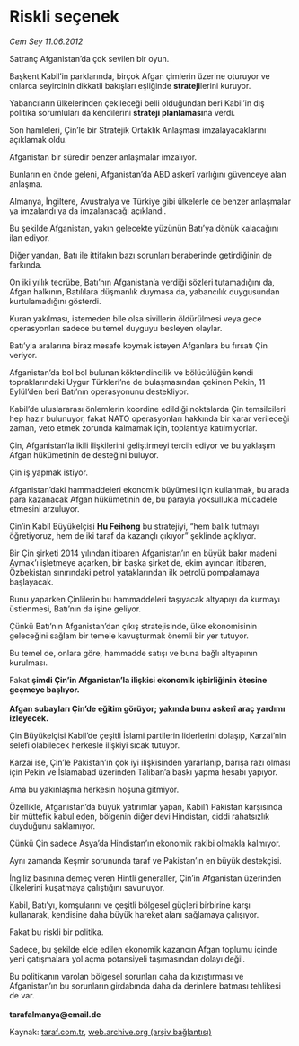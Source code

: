 # Riskli seçenek

*Cem Sey 11.06.2012*

<div class="yazi"><p>Satranç Afganistan’da çok sevilen bir oyun.</p>
<p>Başkent Kabil’in parklarında, birçok Afgan çimlerin üzerine oturuyor ve onlarca seyircinin dikkatli bakışları eşliğinde <b>strateji</b>lerini kuruyor.</p>
<p>Yabancıların ülkelerinden çekileceği belli olduğundan beri Kabil’in dış politika sorumluları da kendilerini <b>strateji planlaması</b>na verdi.</p>
<p>Son hamleleri, Çin’le bir Stratejik Ortaklık Anlaşması imzalayacaklarını açıklamak oldu.</p>
<p>Afganistan bir süredir benzer anlaşmalar imzalıyor.</p>
<p>Bunların en önde geleni, Afganistan’da ABD askerî varlığını güvenceye alan anlaşma.</p>
<p>Almanya, İngiltere, Avustralya ve Türkiye gibi ülkelerle de benzer anlaşmalar ya imzalandı ya da imzalanacağı açıklandı.</p>
<p>Bu şekilde Afganistan, yakın gelecekte yüzünün Batı’ya dönük kalacağını ilan ediyor.</p>
<p>Diğer yandan, Batı ile ittifakın bazı sorunları beraberinde getirdiğinin de farkında.</p>
<p>On iki yıllık tecrübe, Batı’nın Afganistan’a verdiği sözleri tutamadığını da, Afgan halkının, Batılılara düşmanlık duymasa da, yabancılık duygusundan kurtulamadığını gösterdi.</p>
<p>Kuran yakılması, istemeden bile olsa sivillerin öldürülmesi veya gece operasyonları sadece bu temel duyguyu besleyen olaylar.</p>
<p>Batı’yla aralarına biraz mesafe koymak isteyen Afganlara bu fırsatı Çin veriyor.</p>
<p>Afganistan’da bol bol bulunan köktendincilik ve bölücülüğün kendi topraklarındaki Uygur Türkleri’ne de bulaşmasından çekinen Pekin, 11 Eylül’den beri Batı’nın operasyonunu destekliyor.</p>
<p>Kabil’de uluslararası önlemlerin koordine edildiği noktalarda Çin temsilcileri hep hazır bulunuyor, fakat NATO operasyonları hakkında bir karar verileceği zaman, veto etmek zorunda kalmamak için, toplantıya katılmıyorlar.</p>
<p>Çin, Afganistan’la ikili ilişkilerini geliştirmeyi tercih ediyor ve bu yaklaşım Afgan hükümetinin de desteğini buluyor.</p>
<p>Çin iş yapmak istiyor.</p>
<p>Afganistan’daki hammaddeleri ekonomik büyümesi için kullanmak, bu arada para kazanacak Afgan hükümetinin de, bu parayla yoksullukla mücadele etmesini arzuluyor.</p>
<p>Çin’in Kabil Büyükelçisi <b>Hu Feihong</b> bu stratejiyi, “hem balık tutmayı öğretiyoruz, hem de iki taraf da kazançlı çıkıyor” şeklinde açıklıyor.</p>
<p>Bir Çin şirketi 2014 yılından itibaren Afganistan’ın en büyük bakır madeni Aymak’ı işletmeye açarken, bir başka şirket de, ekim ayından itibaren, Özbekistan sınırındaki petrol yataklarından ilk petrolü pompalamaya başlayacak.</p>
<p>Bunu yaparken Çinlilerin bu hammaddeleri taşıyacak altyapıyı da kurmayı üstlenmesi, Batı’nın da işine geliyor.</p>
<p>Çünkü Batı’nın Afganistan’dan çıkış stratejisinde, ülke ekonomisinin geleceğini sağlam bir temele kavuşturmak önemli bir yer tutuyor.</p>
<p>Bu temel de, onlara göre, hammadde satışı ve buna bağlı altyapının kurulması.</p>
<p>Fakat <b>şimdi Çin’in Afganistan’la ilişkisi ekonomik işbirliğinin ötesine geçmeye başlıyor.<br/><br/></b><b>Afgan subayları Çin’de eğitim görüyor; yakında bunu askerî araç yardımı izleyecek.</b></p>
<p>Çin Büyükelçisi Kabil’de çeşitli İslami partilerin liderlerini dolaşıp, Karzai’nin selefi olabilecek herkesle ilişkiyi sıcak tutuyor.</p>
<p>Karzai ise, Çin’le Pakistan’ın çok iyi ilişkisinden yararlanıp, barışa razı olması için Pekin ve İslamabad üzerinden Taliban’a baskı yapma hesabı yapıyor.</p>
<p>Ama bu yakınlaşma herkesin hoşuna gitmiyor. </p>
<p>Özellikle, Afganistan’da büyük yatırımlar yapan, Kabil’i Pakistan karşısında bir müttefik kabul eden, bölgenin diğer devi Hindistan, ciddi rahatsızlık duyduğunu saklamıyor.</p>
<p>Çünkü Çin sadece Asya’da Hindistan’ın ekonomik rakibi olmakla kalmıyor. </p>
<p>Aynı zamanda Keşmir sorununda taraf ve Pakistan’ın en büyük destekçisi.</p>
<p>İngiliz basınına demeç veren Hintli generaller, Çin’in Afganistan üzerinden ülkelerini kuşatmaya çalıştığını savunuyor.</p>
<p>Kabil, Batı’yı, komşularını ve çeşitli bölgesel güçleri birbirine karşı kullanarak, kendisine daha büyük hareket alanı sağlamaya çalışıyor.</p>
<p>Fakat bu riskli bir politika.</p>
<p>Sadece, bu şekilde elde edilen ekonomik kazancın Afgan toplumu içinde yeni çatışmalara yol açma potansiyeli taşımasından dolayı değil.</p>
<p>Bu politikanın varolan bölgesel sorunları daha da kızıştırması ve Afganistan’ın bu sorunların girdabında daha da derinlere batması tehlikesi de var.<br/><br/><b>tarafalmanya@email.de</b></p>
</div>

Kaynak: [taraf.com.tr](http://www.taraf.com.tr/cem-sey/makale-riskli-secenek.htm), [web.archive.org (arşiv bağlantısı)](http://web.archive.org/web/20131107101526/http://www.taraf.com.tr/cem-sey/makale-riskli-secenek.htm)
